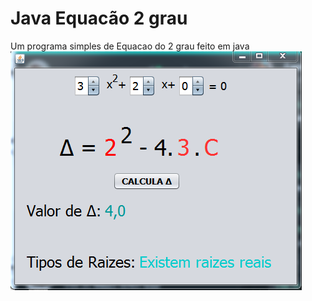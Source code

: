 # Java Equacão 2 grau
 Um programa simples de Equacao do 2 grau feito em java
![Interface](https://github.com/Khufos/Java-Equac-o-2-grau/blob/main/javakhufos.png)
